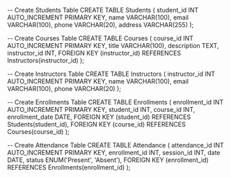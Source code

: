 -- Create Students Table
CREATE TABLE Students (
    student_id INT AUTO_INCREMENT PRIMARY KEY,
    name VARCHAR(100),
    email VARCHAR(100),
    phone VARCHAR(20),
    address VARCHAR(255)
);

-- Create Courses Table
CREATE TABLE Courses (
    course_id INT AUTO_INCREMENT PRIMARY KEY,
    title VARCHAR(100),
    description TEXT,
    instructor_id INT,
    FOREIGN KEY (instructor_id) REFERENCES Instructors(instructor_id)
);

-- Create Instructors Table
CREATE TABLE Instructors (
    instructor_id INT AUTO_INCREMENT PRIMARY KEY,
    name VARCHAR(100),
    email VARCHAR(100),
    phone VARCHAR(20)
);

-- Create Enrollments Table
CREATE TABLE Enrollments (
    enrollment_id INT AUTO_INCREMENT PRIMARY KEY,
    student_id INT,
    course_id INT,
    enrollment_date DATE,
    FOREIGN KEY (student_id) REFERENCES Students(student_id),
    FOREIGN KEY (course_id) REFERENCES Courses(course_id)
);

-- Create Attendance Table
CREATE TABLE Attendance (
    attendance_id INT AUTO_INCREMENT PRIMARY KEY,
    enrollment_id INT,
    session_id INT,
    date DATE,
    status ENUM('Present', 'Absent'),
    FOREIGN KEY (enrollment_id) REFERENCES Enrollments(enrollment_id)
);
